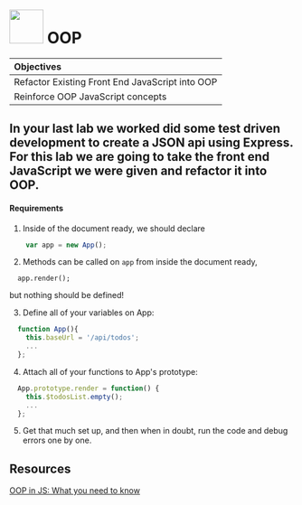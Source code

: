 # <img src="https://cdn.tutsplus.com/gamedev/authors/legacy/Steven%20Lambert/2012/10/28/object-oriented-programming-gamedev.png" height="60"> OOP

| Objectives |
| :--- |
| Refactor Existing Front End JavaScript into OOP |
| Reinforce OOP JavaScript concepts |

## In your last lab we worked did some test driven development to create a JSON api using Express. For this lab we are going to take the front end JavaScript we were given and refactor it into OOP.

#### Requirements

1. Inside of the document ready, we should declare

  ```js
      var app = new App();
  ```

2. Methods can be called on `app` from inside the document ready,

  ```
    app.render();
  ```
 but nothing should be defined!

3. Define all of your variables on App:
  ```js
    function App(){
      this.baseUrl = '/api/todos';
      ...
    };
  ```

4. Attach all of your functions to App's prototype:
  ```js
    App.prototype.render = function() {
      this.$todosList.empty();
      ...
    };
  ```

5. Get that much set up, and then when in doubt, run the code and debug errors one by one.

## Resources
[OOP in JS: What you need to know](http://javascriptissexy.com/oop-in-javascript-what-you-need-to-know/)
